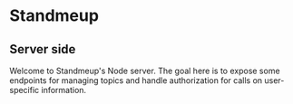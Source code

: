 # Standmeup

## Server side

Welcome to Standmeup's Node server. The goal here is to expose some endpoints for managing topics and handle authorization for calls on user-specific information.
